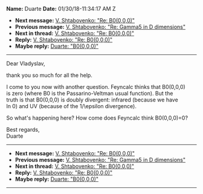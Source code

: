 **Name:** Duarte
**Date:** 01/30/18-11:34:17 AM Z

  - **Next message:** [V. Shtabovenko: "Re: B0(0,0,0)"](1386.html)
  - **Previous message:** [V. Shtabovenko: "Re: Gamma5 in D
    dimensions"](1384.html)
  - **Next in thread:** [V. Shtabovenko: "Re: B0(0,0,0)"](1386.html)
  - **Reply:** [V. Shtabovenko: "Re: B0(0,0,0)"](1386.html)
  - **Maybe reply:** [Duarte: "B0(0,0,0)"](1387.html)

-----

Dear Vladyslav,  

thank you so much for all the help.  

I come to you now with another question. Feyncalc thinks that
B0(0,0,0)  
is zero (where B0 is the Passarino-Veltman usual function). But the  
truth is that B0(0,0,0) is doubly divergent: infrared (because we have  
ln 0) and UV (because of the 1/\\epsilon divergence).  

So what's happening here? How come does Feyncalc think B0(0,0,0)=0?  

Best regards,  
Duarte  

-----

  - **Next message:** [V. Shtabovenko: "Re: B0(0,0,0)"](1386.html)
  - **Previous message:** [V. Shtabovenko: "Re: Gamma5 in D
    dimensions"](1384.html)
  - **Next in thread:** [V. Shtabovenko: "Re: B0(0,0,0)"](1386.html)
  - **Reply:** [V. Shtabovenko: "Re: B0(0,0,0)"](1386.html)
  - **Maybe reply:** [Duarte: "B0(0,0,0)"](1387.html)

-----

